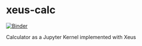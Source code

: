 # xeus-calc

[![Binder](https://mybinder.org/badge_logo.svg)](https://mybinder.org/v2/gh/QuantStack/xeus-calc/stable?filepath=notebooks/Xeus-calc.ipynb)

Calculator as a Jupyter Kernel implemented with Xeus
